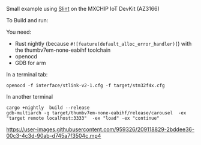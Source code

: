 Small example using [Slint](https://slint-ui.com) on  the MXCHIP IoT DevKit (AZ3166)


To Build and run:

You need:
 - Rust nightly (because `#![feature(default_alloc_error_handler)]`) with the thumbv7em-none-eabihf toolchain
 - openocd
 - GDB for arm

In a terminal tab:

```
openocd -f interface/stlink-v2-1.cfg -f target/stm32f4x.cfg
```

In another terminal

```
cargo +nightly  build --release
gdb-multiarch -q target/thumbv7em-none-eabihf/release/carousel  -ex "target remote localhost:3333"  -ex "load" -ex "continue"
```

https://user-images.githubusercontent.com/959326/209118829-2bddee36-00c3-4c3d-90ab-d745a7f3504c.mp4
